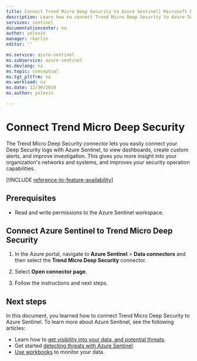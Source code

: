 ```yaml
---
title: Connect Trend Micro Deep Security to Azure Sentinel| Microsoft Docs
description: Learn how to connect Trend Micro Deep Security to Azure Sentinel.
services: sentinel
documentationcenter: na
author: yelevin
manager: rkarlin
editor: ''

ms.service: azure-sentinel
ms.subservice: azure-sentinel
ms.devlang: na
ms.topic: conceptual
ms.tgt_pltfrm: na
ms.workload: na
ms.date: 12/30/2019
ms.author: yelevin

---
```

# Connect Trend Micro Deep Security

The Trend Micro Deep Security connector lets you easily connect your Deep Security logs with Azure Sentinel, to view dashboards, create custom alerts, and improve investigation. This gives you more insight into your organization's networks and systems, and improves your security operation capabilities.

[!INCLUDE [reference-to-feature-availability](includes/reference-to-feature-availability.md)]


## Prerequisites

- Read and write permissions to the Azure Sentinel workspace.

## Connect Azure Sentinel to Trend Micro Deep Security

1. In the Azure portal, navigate to **Azure Sentinel** > **Data connectors** and then select the **Trend Micro Deep Security** connector.

2. Select **Open connector page**.

3. Follow the instructions and next steps.

## Next steps
In this document, you learned how to connect Trend Micro Deep Security to Azure Sentinel. To learn more about Azure Sentinel, see the following articles:
- Learn how to [get visibility into your data, and potential threats](get-visibility.md).
- Get started [detecting threats with Azure Sentinel](detect-threats-built-in.md).
- [Use workbooks](/azure/sentinel/articles/sentinel/monitor-your-data.md) to monitor your data.